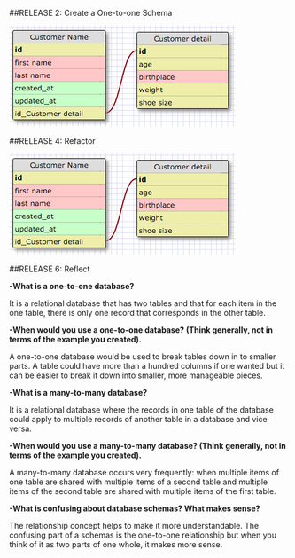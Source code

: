 ##RELEASE 2: Create a One-to-one Schema

![alt text](imgs\one-to-one.png "one-to-one relationship")

##RELEASE 4: Refactor

![alt text](imgs\one-to-one.png "many-to-many relationship")

##RELEASE 6: Reflect

**-What is a one-to-one database?**

It is a relational database that has two tables and that for each item in the one table, there is only one record that corresponds in the other table.

**-When would you use a one-to-one database? (Think generally, not in terms of the example you created).**

A one-to-one database would be used to break tables down in to smaller parts. A table could have more than a hundred columns if one wanted but it can be easier to break it down into smaller, more manageable pieces.

**-What is a many-to-many database?**

It is a relational database where the records in one table of the database could apply to multiple records of another table in a database and vice versa.

**-When would you use a many-to-many database? (Think generally, not in terms of the example you created).**

A many-to-many database occurs very frequently: when multiple items of one table are shared with multiple items of a second table and multiple items of the second table are shared with multiple items of the first table.

**-What is confusing about database schemas? What makes sense?**

The relationship concept helps to make it more understandable. The confusing part of a schemas is the one-to-one relationship but when you think of it as two parts of one whole, it makes more sense.
